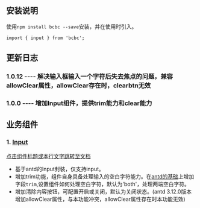 ## 安装说明
使用`npm install bcbc --save`安装，并在使用时引入。
```
import { input } from 'bcbc';
```
## 更新日志
### 1.0.12 ---- 解决输入框输入一个字符后失去焦点的问题，兼容allowClear属性，allowClear存在时，clearbtn无效

### 1.0.0 ---- 增加Input组件，提供trim能力和clear能力
## 业务组件
### 1. [Input](/docs/Input.md)
[点击组件标题或本行文字跳转至文档](/docs/Input.md)
- 基于antd的Input封装，仅支持input。
- 增加trim功能，组件自身具备处理输入的空白字符能力。在[antd的基础](https://ant-design.gitee.io/components/input-cn/#API)上增加字段`trim`,设置组件如何处理空白字符，默认为'both'，处理两端空白字符。
- 增加清除内容按钮，可配置开启或关闭，默认为关闭状态。(antd 3.12.0版本增加allowClear属性，与本功能冲突，allowClear属性存在时本功能无效)